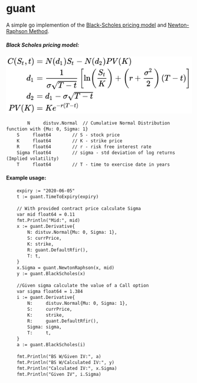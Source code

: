 # guant

A simple go implemention of the [Black-Scholes pricing model](https://en.wikipedia.org/wiki/Black%E2%80%93Scholes_model) and [Newton-Raphson Method](https://www.risklatte.xyz/Articles/QuantitativeFinance/QF135.php). 

##### Black Scholes pricing model:
![Forumla provided by wikipedia](./pics/black-scholes.svg)

```	
        N     distuv.Normal  // Cumulative Normal Distribution function with {Mu: 0, Sigma: 1} 
   	S     float64        // S - stock price
   	K     float64        // K - strike price
   	R     float64        // r - risk free interest rate
   	Sigma float64        // sigma - std deviation of log returns (Implied volatility)
   	T     float64        // T - time to exercise date in years
```

#### Example usage:

```
    expiry := "2020-06-05"    
    t := guant.TimeToExpiry(expiry)

    // With provided contract price calculate Sigma
    var mid float64 = 0.11
	fmt.Println("Mid:", mid)
	x := guant.Derivative{
		N: distuv.Normal{Mu: 0, Sigma: 1},
		S: currPrice,
		K: strike,
		R: guant.DefaultRfir(),
		T: t,
	}
	x.Sigma = guant.NewtonRaphson(x, mid)
	y := guant.BlackScholes(x)

    //Given sigma calculate the value of a Call option
    var sigma float64 = 1.384
	i := guant.Derivative{
		N:     distuv.Normal{Mu: 0, Sigma: 1},
		S:     currPrice,
		K:     strike,
		R:     guant.DefaultRfir(),
		Sigma: sigma,
		T:     t,
	}
    a := guant.BlackScholes(i)

	fmt.Println("BS W/Given IV:", a)
	fmt.Println("BS W/Calculated IV:", y)
	fmt.Println("Calculated IV:", x.Sigma)
	fmt.Println("Given IV", i.Sigma)

```